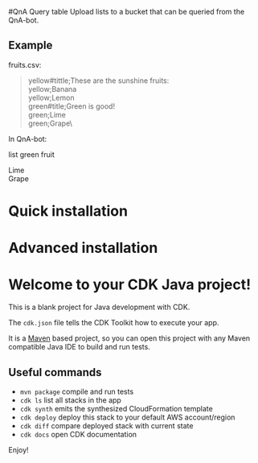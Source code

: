 #QnA Query table
Upload lists to a bucket that can be queried from the QnA-bot.

## Example

fruits.csv:

> yellow#tittle;These are the sunshine fruits:\
> yellow;Banana\
> yellow;Lemon\
> green#title;Green is good!\
> green;Lime\
> green;Grape\

In QnA-bot:

list green fruit

Lime\
Grape

# Quick installation

# Advanced installation



# Welcome to your CDK Java project!

This is a blank project for Java development with CDK.

The `cdk.json` file tells the CDK Toolkit how to execute your app.

It is a [Maven](https://maven.apache.org/) based project, so you can open this project with any Maven compatible Java IDE to build and run tests.

## Useful commands

 * `mvn package`     compile and run tests
 * `cdk ls`          list all stacks in the app
 * `cdk synth`       emits the synthesized CloudFormation template
 * `cdk deploy`      deploy this stack to your default AWS account/region
 * `cdk diff`        compare deployed stack with current state
 * `cdk docs`        open CDK documentation

Enjoy!
